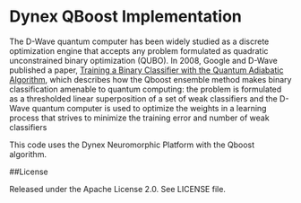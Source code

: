 # Dynex QBoost Implementation

The D-Wave quantum computer has been widely studied as a discrete optimization engine that accepts any problem formulated as quadratic unconstrained binary optimization (QUBO). In 2008, Google and D-Wave published a paper, [Training a Binary Classifier with the Quantum Adiabatic Algorithm](https://arxiv.org/pdf/0811.0416.pdf), which describes how the Qboost ensemble method makes binary classification amenable to quantum computing: the problem is formulated as a thresholded linear superposition of a set of weak classifiers and the D-Wave quantum computer is used to optimize the weights in a learning process that strives to minimize the training error and number of weak classifiers

This code uses the Dynex Neuromorphic Platform with the Qboost algorithm.

##License

Released under the Apache License 2.0. See LICENSE file.
